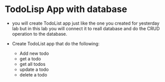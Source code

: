 # TodoLisp App with database 

* you will create TodoList app just like the one you created for yesterday lab but in this lab you will connect it to reall database and do the CRUD operation to the database. 

* Create TodoList app that do the following: 

    * Add new todo
    * get a todo 
    * get all todos 
    * update a todo
    * delete a todo 
